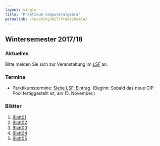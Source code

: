 ```yaml
---
layout: single
title: "Praktikum Computeralgebra"
permalink: /teaching/W17/PraktikumCA/
---
```


## Wintersemester 2017/18

### Aktuelles

Bitte melden Sie sich zur Veranstaltung im [LSF](https://lsf.zv.uni-siegen.de/qisserver/rds?state=verpublish&status=init&vmfile=no&moduleCall=webInfo&publishConfFile=webInfo&publishSubDir=veranstaltung&veranstaltung.veranstid=109035) an.

### Termine

* Parktikumstermine: [Siehe LSF-Eintrag](https://lsf.zv.uni-siegen.de/qisserver/rds?state=verpublish&status=init&vmfile=no&moduleCall=webInfo&publishConfFile=webInfo&publishSubDir=veranstaltung&veranstaltung.veranstid=109035). (Beginn: Sobald das neue CIP-Pool fertiggestellt ist, am 15. November.)

### Blätter

1. [Blatt01](https://www.mathb.rwth-aachen.de/~barakat/Lehre/WS17/PraktikumI/Uebungen/blatt01.pdf)
2. [Blatt02](https://www.mathb.rwth-aachen.de/~barakat/Lehre/WS17/PraktikumI/Uebungen/blatt02.pdf)
3. [Blatt03](https://www.mathb.rwth-aachen.de/~barakat/Lehre/WS17/PraktikumI/Uebungen/blatt03.pdf)
4. [Blatt04](https://www.mathb.rwth-aachen.de/~barakat/Lehre/WS17/PraktikumI/Uebungen/blatt04.pdf)
5. [Blatt05](https://www.mathb.rwth-aachen.de/~barakat/Lehre/WS17/PraktikumI/Uebungen/blatt05.pdf)
